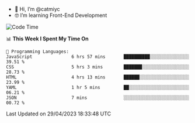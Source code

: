 - 👋 Hi, I’m @catmiyc
- 🤓 I’m learning Front-End Development

<!---
catmiyc/catmiyc is a ✨ special ✨ repository because its `README.md` (this file) appears on your GitHub profile.
You can click the Preview link to take a look at your changes.
--->


<!--START_SECTION:waka-->
![Code Time](http://img.shields.io/badge/Code%20Time-165%20hrs%2025%20mins-blue)

📊 **This Week I Spent My Time On** 

```text
💬 Programming Languages: 
JavaScript               6 hrs 57 mins       ██████████░░░░░░░░░░░░░░░   39.51 % 
CSS                      5 hrs 3 mins        ███████░░░░░░░░░░░░░░░░░░   28.73 % 
HTML                     4 hrs 13 mins       ██████░░░░░░░░░░░░░░░░░░░   23.99 % 
YAML                     1 hr 5 mins         ██░░░░░░░░░░░░░░░░░░░░░░░   06.21 % 
JSON                     7 mins              ░░░░░░░░░░░░░░░░░░░░░░░░░   00.72 % 
```


 Last Updated on 29/04/2023 18:33:48 UTC
<!--END_SECTION:waka-->
